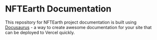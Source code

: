 # NFTEarth Documentation

This repository for NFTEarth project documentation is built using [Docusaurus](https://v2.docusaurus.io) - a way to create awesome documentation for your site that can be deployed to Vercel quickly.





